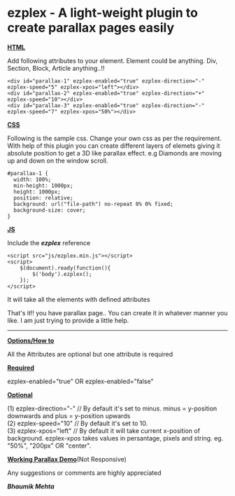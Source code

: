 ezplex - A light-weight plugin to create parallax pages easily
===============

<b><u>HTML</u></b>

Add following attributes to your element. Element could be anything. Div, Section, Block, Article anything..!!

	<div id="parallax-1" ezplex-enabled="true" ezplex-direction="-" ezplex-speed="5" ezplex-xpos="left"></div>
	<div id="parallax-2" ezplex-enabled="true" ezplex-direction="+" ezplex-speed="10"></div>
	<div id="parallax-3" ezplex-enabled="true" ezplex-direction="-" ezplex-speed="7" ezplex-xpos="50%"></div>

<b><u>CSS</u></b>

Following is the sample css. Change your own css as per the requirement. With help of this plugin you can create different layers of elemets giving it absolute position to get a 3D like parallax effect. e.g Diamonds are moving up and down on the window scroll.

	#parallax-1 {
	  width: 100%;
	  min-height: 1000px;
	  height: 1000px;
	  position: relative;
	  background: url("file-path") no-repeat 0% 0% fixed;
	  background-size: cover;
	}

<b><u>JS</u></b>

Include the <em><b>ezplex</b></em> reference

	<script src="js/ezplex.min.js"></script>
	<script>
		$(document).ready(function(){
			$('body').ezplex();
		});
	</script>

It will take all the elements with defined attributes

That's it!! you have parallax page.. You can create it in whatever manner you like. I am just trying to provide a little help.

-------------------------------------------------------------------------------------------------------------------------------

<b><u>Options/How to</u></b>

All the Attributes are optional but one attribute is required

<b><u>Required</u></b>

ezplex-enabled="true" OR ezplex-enabled="false"

<b><u>Optional</u></b>

(1) ezplex-direction="-" // By default it's set to minus. minus = y-position downwards and plus = y-position upwards <br />
(2) ezplex-speed="10" // By default it's set to 10. <br />
(3) ezplex-xpos="left" // By default it will take current x-position of background. ezplex-xpos takes values in persantage, pixels and string. eg. "50%", "200px" OR "center". <br />

<b><a href="http://www.empmanagerbybhaumik.net/dev/parallax/html/" target="_blank">Working Parallax Demo</a></b>(Not Responsive)

Any suggestions or comments are highly appreciated

<em><b>Bhaumik Mehta</b></em>
